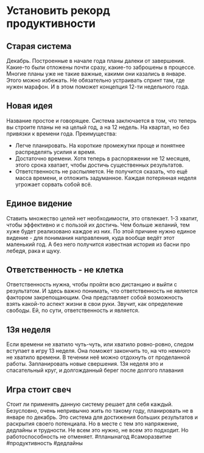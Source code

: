 # Установить рекорд продуктивности
## Старая система
Декабрь. Построенные в начале года планы далеки от завершения. Какие-то были отложены почти сразу, какие-то заброшены в процессе. Многие планы уже не такие важные, какими они казались в январе. Этого можно избежать. Не обязательно устраивать спринт там, где нужен марафон. И в этом поможет концепция 12-ти недельного года.
## Новая идея
Название простое и говорящее. Система заключается в том, что теперь вы строите планы не на целый год, а на 12 недель. На квартал, но без привязки к времени года. 
Преимущества:
- Легче планировать. На короткие промежутки проще и понятнее распределять усилия и время.
- Достаточно времени. Хотя теперь в распоряжении не 12 месяцев, этого срока хватает, чтобы достичь существенных результатов.
- Ответственность не распыляется. Не получится сказать, что ещё масса времени, и отложить задуманное. Каждая потерянная неделя угрожает сорвать собой всё. 
## Единое видение
Ставить множество целей нет необходимости, это отвлекает. 1-3 хватит, чтобы эффективно и с пользой их достичь. Чем больше желаний, тем хуже будет реализовано каждое из них.
По этой причине нужно единое видение - для понимания направления, куда вообще ведёт этот маленький год. А без него получится известная история из басни про лебедя, рака и щуку.
## Ответственность - не клетка
Ответственность нужна, чтобы пройти всю дистанцию и выйти с результатом. И здесь важно понимать, что ответственность не является фактором закрепощающим. Она представляет собой возможность взять какой-то аспект жизни в свои руки. 
Звучит, как определение свободы. Ей, по сути, ответственность и является.
## 13я неделя
Если времени не хватило чуть-чуть, или хватило ровно-ровно, следом вступает в игру 13 неделя. Она поможет закончить то, на что немного не хватило времени. В течении неё можно отдохнуть от проделанной работы. Запланировать новые свершения. 13я неделя это и спасательный круг, и долгожданный берег после долгого плавания
## Игра стоит свеч
Стоит ли применять данную систему решает для себя каждый. Безусловно, очень непривычно жить по такому году, планировать не в январе по декабрь. Это система для достижения больших результатов и раскрытия своего потенциала. Но в месте с тем это напряжение, дедлайны и трудности.
Не всем это нужно, не всем это подходит. Но работоспособность не отменяет.
#планынагод
#саморазвитие
#продуктивность
#дедлайны
